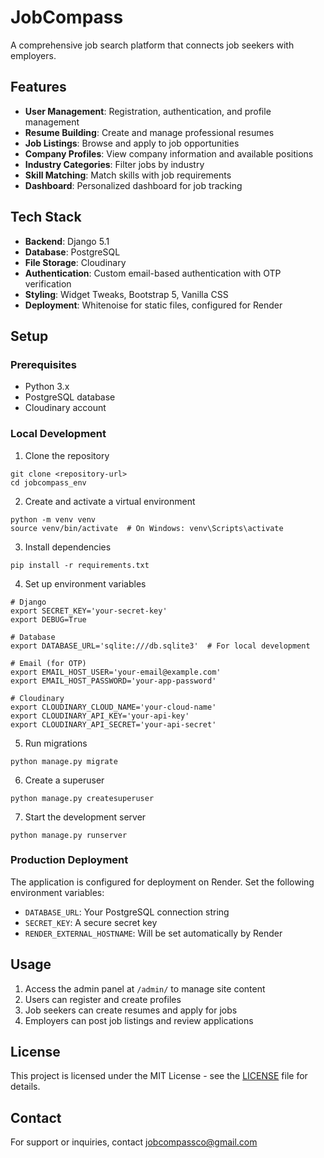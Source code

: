 # JobCompass

A comprehensive job search platform that connects job seekers with employers.

## Features

- **User Management**: Registration, authentication, and profile management
- **Resume Building**: Create and manage professional resumes
- **Job Listings**: Browse and apply to job opportunities
- **Company Profiles**: View company information and available positions
- **Industry Categories**: Filter jobs by industry
- **Skill Matching**: Match skills with job requirements
- **Dashboard**: Personalized dashboard for job tracking

## Tech Stack

- **Backend**: Django 5.1
- **Database**: PostgreSQL
- **File Storage**: Cloudinary
- **Authentication**: Custom email-based authentication with OTP verification
- **Styling**: Widget Tweaks, Bootstrap 5, Vanilla CSS
- **Deployment**: Whitenoise for static files, configured for Render

## Setup

### Prerequisites

- Python 3.x
- PostgreSQL database
- Cloudinary account

### Local Development

1. Clone the repository
```
git clone <repository-url>
cd jobcompass_env
```

2. Create and activate a virtual environment
```
python -m venv venv
source venv/bin/activate  # On Windows: venv\Scripts\activate
```

3. Install dependencies
```
pip install -r requirements.txt
```

4. Set up environment variables
```
# Django
export SECRET_KEY='your-secret-key'
export DEBUG=True

# Database
export DATABASE_URL='sqlite:///db.sqlite3'  # For local development

# Email (for OTP)
export EMAIL_HOST_USER='your-email@example.com'
export EMAIL_HOST_PASSWORD='your-app-password'

# Cloudinary
export CLOUDINARY_CLOUD_NAME='your-cloud-name'
export CLOUDINARY_API_KEY='your-api-key'
export CLOUDINARY_API_SECRET='your-api-secret'
```

5. Run migrations
```
python manage.py migrate
```

6. Create a superuser
```
python manage.py createsuperuser
```

7. Start the development server
```
python manage.py runserver
```

### Production Deployment

The application is configured for deployment on Render. Set the following environment variables:

- `DATABASE_URL`: Your PostgreSQL connection string
- `SECRET_KEY`: A secure secret key
- `RENDER_EXTERNAL_HOSTNAME`: Will be set automatically by Render

## Usage

1. Access the admin panel at `/admin/` to manage site content
2. Users can register and create profiles
3. Job seekers can create resumes and apply for jobs
4. Employers can post job listings and review applications

## License

This project is licensed under the MIT License - see the [LICENSE](LICENSE) file for details.

## Contact

For support or inquiries, contact jobcompassco@gmail.com 
